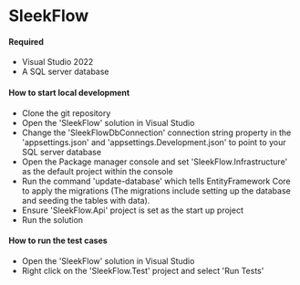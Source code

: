 # SleekFlow

#### Required

- Visual Studio 2022
- A SQL server database

#### How to start local development
- Clone the git repository
- Open the 'SleekFlow' solution in Visual Studio
- Change the 'SleekFlowDbConnection' connection string property in the 'appsettings.json' and 'appsettings.Development.json' to point to your SQL server database
- Open the Package manager console and set 'SleekFlow.Infrastructure' as the default project within the console
- Run the command 'update-database' which tells EntityFramework Core to apply the migrations (The migrations include setting up the database and seeding the tables with data).
- Ensure 'SleekFlow.Api' project is set as the start up project
- Run the solution

#### How to run the test cases
- Open the 'SleekFlow' solution in Visual Studio
- Right click on the 'SleekFlow.Test' project and select 'Run Tests'
